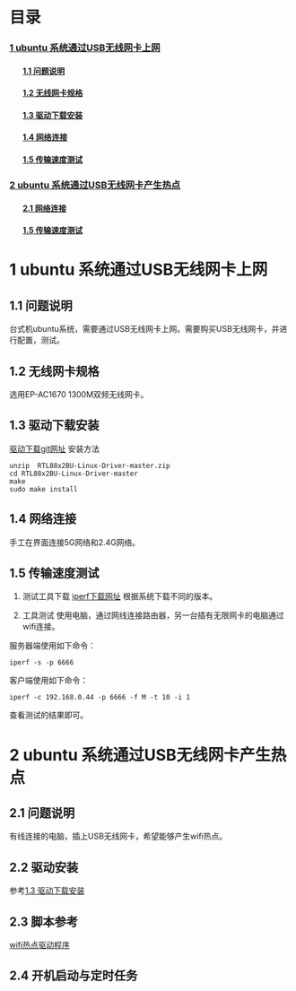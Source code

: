 # 目录

<h3><a href="#title1">1 ubuntu 系统通过USB无线网卡上网</a> </h3>
		<h4><ul><a href="#title1.1">1.1 问题说明</a> </h4>
		<h4><ul><a href="#title1.2">1.2  无线网卡规格</a> </h4>
		<h4><ul><a href="#title1.3">1.3  驱动下载安装</a> </h4>
		<h4><ul><a href="#title1.4">1.4 网络连接</a> </h4>
		<h4><ul><a href="#title1.5">1.5  传输速度测试</a> </h4>
		
<h3><a href="#title2">2 ubuntu 系统通过USB无线网卡产生热点</a> </h3>
		<h4><ul><a href="#title2.1">2.1 网络连接</a> </h4>
		<h4><ul><a href="#title2.2">1.5  传输速度测试</a> </h4>

<div style="page-break-after:always"></div>

  <h1 id="title1">1 ubuntu 系统通过USB无线网卡上网</h1>  
  
<h2 id="title1.1">1.1 问题说明</h2>  

台式机ubuntu系统，需要通过USB无线网卡上网。需要购买USB无线网卡，并进行配置，测试。

<h2 id="title1.2">1.2  无线网卡规格</h2>  

选用EP-AC1670 1300M双频无线网卡。

<h2 id="title1.3">1.3  驱动下载安装</h2>  

[驱动下载git网址](https://github.com/RinCat/RTL88x2BU-Linux-Driver)
安装方法
```
unzip  RTL88x2BU-Linux-Driver-master.zip
cd RTL88x2BU-Linux-Driver-master
make
sudo make install
```
<h2 id="title1.4">1.4 网络连接</h2>  

手工在界面连接5G网络和2.4G网络。

<h2 id="title1.5">1.5  传输速度测试</h2>  

1. 测试工具下载
[iperf下载网址](https://iperf.fr/iperf-download.php)
根据系统下载不同的版本。

2. 工具测试
使用电脑，通过网线连接路由器，另一台插有无限网卡的电脑通过wifi连接。


服务器端使用如下命令：
```
iperf -s -p 6666
```

客户端使用如下命令：
```
iperf -c 192.168.0.44 -p 6666 -f M -t 10 -i 1
```

查看测试的结果即可。

  <h1 id="title2">2 ubuntu 系统通过USB无线网卡产生热点</h1>  
  
<h2 id="title2.1">2.1  问题说明</h2>  

有线连接的电脑，插上USB无线网卡，希望能够产生wifi热点。

<h2 id="title2.2">2.2  驱动安装</h2>

 参考<a href="#title1.3">1.3  驱动下载安装</a>
<h2 id="title2.3">2.3  脚本参考</h2>

[wifi热点驱动程序](https://github.com/oblique/create_ap)

<h2 id="title2.4">2.4  开机启动与定时任务</h2>


  
<!--stackedit_data:
eyJoaXN0b3J5IjpbLTQ1MjQ3NTc2NSw1ODM0OTUwMDUsLTg4Mj
AyMzUzMSwxMTk2NDAxNDcsLTE0MzQ2MjMwNzFdfQ==
-->